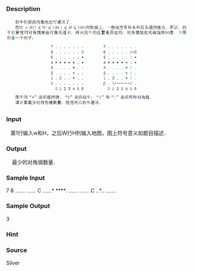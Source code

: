 
### Description
![](/JudgeOnline/upload/201401/ff.jpg)
### Input
   第1行输入w和H，之后W行H列输入地图，图上符号意义如题目描述．

### Output
    最少的对角镜数量．
### Sample Input
7 8
.......
...... C
......*
*****.*
....*..
....*..
.C ..*..
.......
### Sample Output
3
### Hint

### Source
Silver